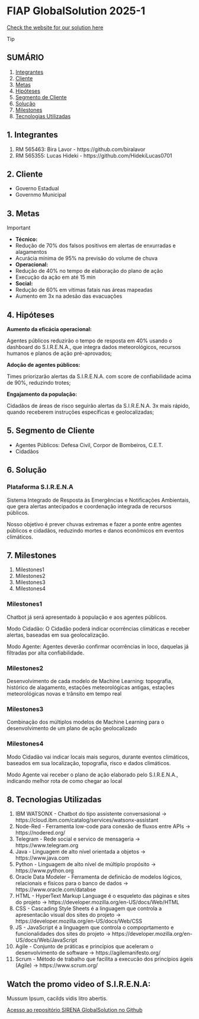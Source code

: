 # FIAP GlobalSolution 2025-1

[Check the website for our solution here](https://biralavor.github.io/FIAP-GlobalSolution-2025-1/Front-end/index.html)

> [!TIP]
> ## SUMÁRIO
> 1. [Integrantes](https://github.com/biralavor/FIAP-Challenge-2025#1-integrantes)
> 2. [Cliente](https://github.com/biralavor/FIAP-Challenge-2025#2-cliente)
> 3. [Metas](https://github.com/biralavor/FIAP-Challenge-2025#3-metas)
> 4. [Hipóteses](https://github.com/biralavor/FIAP-Challenge-2025#4-hipoteses)
> 5. [Segmento de Cliente](https://github.com/biralavor/FIAP-Challenge-2025#5-segmento-de-cliente)
> 6. [Solução](https://github.com/biralavor/FIAP-Challenge-2025#6-solucao)
> 7. [Milestones](https://github.com/biralavor/FIAP-Challenge-2025#7-milestones)
> 8. [Tecnologias Utilizadas](https://github.com/biralavor/FIAP-Challenge-2025#8-tecnologias-utilizadas)

## 1. Integrantes
<ol>
  <li>RM 565463: Bira Lavor - https://github.com/biralavor</li>
  <li>RM 565355: Lucas Hideki - https://github.com/HidekiLucas0701</li>
</ol>

## 2. Cliente
- Governo Estadual
- Governmo Municipal

## 3. Metas
> [!IMPORTANT]
> - **Técnico:**
> - Redução de 70% dos falsos positivos em alertas de enxurradas e alagamentos
> - Acurácia mínima de 95% na previsão do volume de chuva
> - **Operacional:**
> - Redução de 40% no tempo de elaboração do plano de ação
> - Execução da ação em até 15 min
> - **Social:**
> - Redução de 60% em vítimas fatais nas áreas mapeadas
> - Aumento em 3x na adesão das evacuações


## 4. Hipóteses
**Aumento da eficácia operacional:**

Agentes públicos reduzirão o tempo de resposta em 40% usando o dashboard do S.I.R.E.N.A., que integra dados meteorológicos, recursos humanos e planos de ação pré-aprovados;

**Adoção de agentes públicos:**

Times priorizarão alertas da S.I.R.E.N.A. com score de confiabilidade acima de 90%, reduzindo trotes;

**Engajamento da população:**

Cidadãos de áreas de risco seguirão alertas da S.I.R.E.N.A. 3x mais rápido, quando receberem instruções específicas e geolocalizadas;


## 5. Segmento de Cliente
- Agentes Públicos: Defesa Civil, Corpor de Bombeiros, C.E.T.
- Cidadãos

## 6. Solução
### Plataforma S.I.R.E.N.A

Sistema Integrado de Resposta às Emergências e Notificações Ambientais, que gera alertas antecipados e coordenação integrada de recursos públicos.

Nosso objetivo é prever chuvas extremas e fazer a ponte entre agentes públicos e cidadãos, reduzindo mortes e danos econômicos em eventos climáticos.


## 7. Milestones
<ol>
  <li>Milestones1</li>
  <li>Milestones2</li>
  <li>Milestones3</li>
  <li>Milestones4</li>
</ol>

### Milestones1
Chatbot já será apresentado à população e aos agentes públicos.

Modo Cidadão: O Cidadão poderá indicar ocorrências climáticas e receber alertas, baseadas em sua geolocalização. 

Modo Agente: Agentes deverão confirmar ocorrências in loco, daquelas já filtradas por alta confiabilidade.


### Milestones2
Desenvolvimento de cada modelo de Machine Learning: topografia, histórico de alagamento, estações meteorológicas antigas, estações meteorológicas novas e trânsito em tempo real


### Milestones3
Combinação dos múltiplos modelos de Machine Learning para o desenvolvimento de um plano de ação geolocalizado


### Milestones4
Modo Cidadão vai indicar locais mais seguros, durante eventos climáticos, baseados em sua localização, topografia, risco e dados climáticos.

Modo Agente vai receber o plano de ação elaborado pelo S.I.R.E.N.A., indicando melhor rota de como chegar ao local


## 8. Tecnologias Utilizadas
<ol>
  <li>IBM WATSONX - Chatbot do tipo assistente conversasional -> https://cloud.ibm.com/catalog/services/watsonx-assistant</li>
  <li>Node-Red - Ferramenta low-code para conexão de fluxos entre APIs -> https://nodered.org/</li>
  <li>Telegram - Rede social e servico de mensageria -> https://www.telegram.org</li>
  <li>Java - Linguagem de alto nível orientada a objetos -> https://www.java.com</li>
  <li>Python - Linguagem de alto nível de múltiplo propósito -> https://www.python.org</li>
  <li>Oracle Data Modeler - Ferramenta de definicão de modelos lógicos, relacionais e físicos para o banco de dados -> https://www.oracle.com/databse</li>
  <li>HTML - HyperText Markup Language é o esqueleto das páginas e sites do projeto -> https://developer.mozilla.org/en-US/docs/Web/HTML</li>
  <li>CSS - Cascading Style Sheets é a linguagem que controla a apresentacão visual dos sites do projeto -> https://developer.mozilla.org/en-US/docs/Web/CSS</li>
  <li>JS - JavaScript é a linguagem que controla o compoprtamento e funcionalidades dos sites do projeto -> https://developer.mozilla.org/en-US/docs/Web/JavaScript</li>
  <li>Agile - Conjunto de práticas e princípios que aceleram o desenvolvimento de software -> https://agilemanifesto.org/</li>
  <li>Scrum - Método de trabalho que facilita a execucão dos princípios ágeis (Agile) -> https://www.scrum.org/</li>
</ol>

## Watch the promo video of S.I.R.E.N.A:
Mussum Ipsum, cacilds vidis litro abertis. 

[Acesso ao repositório SIRENA GlobalSolution no Github](https://github.com/biralavor/FIAP-GlobalSolution-2025-1)
